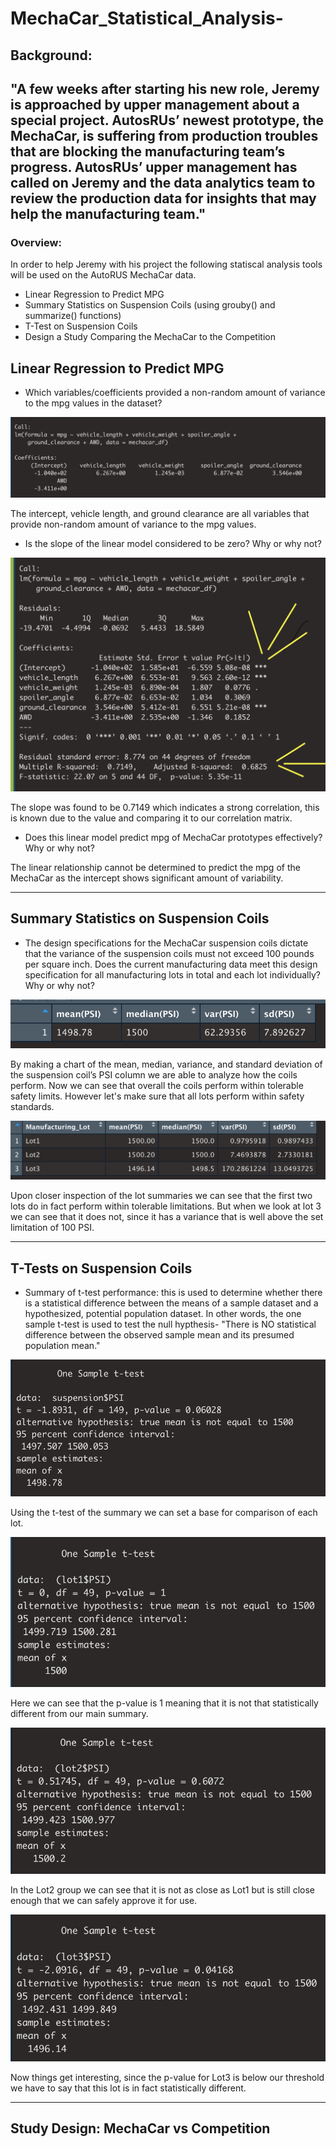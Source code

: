 # MechaCar_Statistical_Analysis-

## Background:
"A few weeks after starting his new role, Jeremy is approached by upper management about a special project. AutosRUs’ newest prototype, the MechaCar, is suffering from production troubles that are blocking the manufacturing team’s progress. AutosRUs’ upper management has called on Jeremy and the data analytics team to review the production data for insights that may help the manufacturing team."
----------------

### Overview:

In order to help Jeremy with his project the following statiscal analysis tools will be used on the AutoRUS MechaCar data.  
  + Linear Regression to Predict MPG
  + Summary Statistics on Suspension Coils (using grouby() and summarize() functions)
  + T-Test on Suspension Coils
  + Design a Study Comparing the MechaCar to the Competition

## Linear Regression to Predict MPG

  + Which variables/coefficients provided a non-random amount of variance to the mpg values in the dataset?

![linear_regression1.png](https://github.com/GrahamNeal13/MechaCar_Statistical_Analysis-/blob/main/resources/linear_regression1.png)

The intercept, vehicle length, and ground clearance are all variables that provide non-random amount of variance to the mpg values.  

  + Is the slope of the linear model considered to be zero? Why or why not?

![summary_values.png](https://github.com/GrahamNeal13/MechaCar_Statistical_Analysis-/blob/main/resources/summary_values.png)

The slope was found to be 0.7149 which indicates a strong correlation, this is known due to the value and comparing it to our correlation matrix.  

  + Does this linear model predict mpg of MechaCar prototypes effectively? Why or why not? 

The linear relationship cannot be determined to predict the mpg of the MechaCar as the intercept shows significant amount of variability.  

----

## Summary Statistics on Suspension Coils

  + The design specifications for the MechaCar suspension coils dictate that the variance of the suspension coils must not exceed 100 pounds per square inch. Does the current manufacturing data meet this design specification for all manufacturing lots in total and each lot individually? Why or why not?

![total_summary_df.png](https://github.com/GrahamNeal13/MechaCar_Statistical_Analysis-/blob/main/resources/total_summary_df.png)

By making a chart of the mean, median, variance, and standard deviation of the suspension coil’s PSI column we are able to analyze how the coils perform.  Now we can see that overall the coils perform within tolerable safety limits.  However let's make sure that all lots perform within safety standards.  

![lot_summary.png](https://github.com/GrahamNeal13/MechaCar_Statistical_Analysis-/blob/main/resources/lot_summary.png)

Upon closer inspection of the lot summaries we can see that the first two lots do in fact perform within tolerable limitations.  But when we look at lot 3 we can see that it does not, since it has a variance that is well above the set limitation of 100 PSI.  

----

## T-Tests on Suspension Coils

  + Summary of t-test performance: this is used to determine whether there is a statistical difference between the means of a sample dataset and a hypothesized, potential population dataset.  In other words, the one sample t-test is used to test the null hypthesis- "There is NO statistical difference between the observed sample mean and its presumed population mean."

![t_test_coil.png](https://github.com/GrahamNeal13/MechaCar_Statistical_Analysis-/blob/main/resources/t_test_coil.png)

Using the t-test of the summary we can set a base for comparison of each lot.  

![t_test_lot1.png](https://github.com/GrahamNeal13/MechaCar_Statistical_Analysis-/blob/main/resources/t_test_lot1.png)

Here we can see that the p-value is 1 meaning that it is not that statistically different from our main summary.  

![t_test_lot2.png](https://github.com/GrahamNeal13/MechaCar_Statistical_Analysis-/blob/main/resources/t_test_lot2.png)

In the Lot2 group we can see that it is not as close as Lot1 but is still close enough that we can safely approve it for use.  

![t_test_lot3.png](https://github.com/GrahamNeal13/MechaCar_Statistical_Analysis-/blob/main/resources/t_test_lot3.png)

Now things get interesting, since the p-value for Lot3 is below our threshold we have to say that this lot is in fact statistically different.  

----

## Study Design: MechaCar vs Competition


